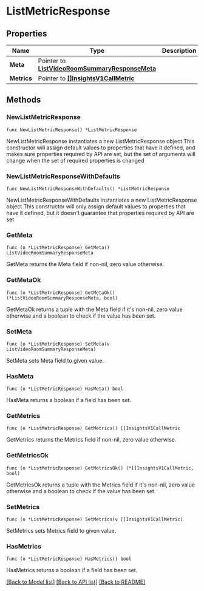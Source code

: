 # ListMetricResponse

## Properties

Name | Type | Description | Notes
------------ | ------------- | ------------- | -------------
**Meta** | Pointer to [**ListVideoRoomSummaryResponseMeta**](ListVideoRoomSummaryResponse_meta.md) |  | [optional] 
**Metrics** | Pointer to [**[]InsightsV1CallMetric**](InsightsV1CallMetric.md) |  | [optional] 

## Methods

### NewListMetricResponse

`func NewListMetricResponse() *ListMetricResponse`

NewListMetricResponse instantiates a new ListMetricResponse object
This constructor will assign default values to properties that have it defined,
and makes sure properties required by API are set, but the set of arguments
will change when the set of required properties is changed

### NewListMetricResponseWithDefaults

`func NewListMetricResponseWithDefaults() *ListMetricResponse`

NewListMetricResponseWithDefaults instantiates a new ListMetricResponse object
This constructor will only assign default values to properties that have it defined,
but it doesn't guarantee that properties required by API are set

### GetMeta

`func (o *ListMetricResponse) GetMeta() ListVideoRoomSummaryResponseMeta`

GetMeta returns the Meta field if non-nil, zero value otherwise.

### GetMetaOk

`func (o *ListMetricResponse) GetMetaOk() (*ListVideoRoomSummaryResponseMeta, bool)`

GetMetaOk returns a tuple with the Meta field if it's non-nil, zero value otherwise
and a boolean to check if the value has been set.

### SetMeta

`func (o *ListMetricResponse) SetMeta(v ListVideoRoomSummaryResponseMeta)`

SetMeta sets Meta field to given value.

### HasMeta

`func (o *ListMetricResponse) HasMeta() bool`

HasMeta returns a boolean if a field has been set.

### GetMetrics

`func (o *ListMetricResponse) GetMetrics() []InsightsV1CallMetric`

GetMetrics returns the Metrics field if non-nil, zero value otherwise.

### GetMetricsOk

`func (o *ListMetricResponse) GetMetricsOk() (*[]InsightsV1CallMetric, bool)`

GetMetricsOk returns a tuple with the Metrics field if it's non-nil, zero value otherwise
and a boolean to check if the value has been set.

### SetMetrics

`func (o *ListMetricResponse) SetMetrics(v []InsightsV1CallMetric)`

SetMetrics sets Metrics field to given value.

### HasMetrics

`func (o *ListMetricResponse) HasMetrics() bool`

HasMetrics returns a boolean if a field has been set.


[[Back to Model list]](../README.md#documentation-for-models) [[Back to API list]](../README.md#documentation-for-api-endpoints) [[Back to README]](../README.md)


